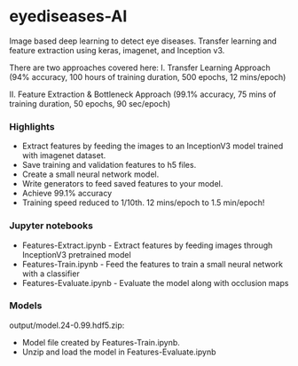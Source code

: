 # eyediseases-AI
Image based deep learning to detect eye diseases. Transfer learning and feature extraction using keras, imagenet, and Inception v3.

There are two approaches covered here:
I. Transfer Learning Approach (94% accuracy, 100 hours of training duration, 500 epochs, 12 mins/epoch)

II. Feature Extraction & Bottleneck Approach (99.1% accuracy, 75 mins of training duration, 50 epochs, 90 sec/epoch)

### Highlights

* Extract features by feeding the images to an InceptionV3 model trained with imagenet dataset.
* Save training and validation features to h5 files.
* Create a small neural network model.
* Write generators to feed saved features to your model.
* Achieve 99.1% accuracy
* Training speed reduced to 1/10th. 12 mins/epoch to 1.5 min/epoch!


### Jupyter notebooks
* Features-Extract.ipynb - Extract features by feeding images through InceptionV3 pretrained model
* Features-Train.ipynb - Feed the features to train a small neural network with a classifier
* Features-Evaluate.ipynb - Evaluate the model along with occlusion maps

### Models
output/model.24-0.99.hdf5.zip:
* Model file created by Features-Train.ipynb.
* Unzip and load the model in Features-Evaluate.ipynb
